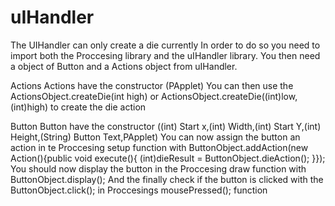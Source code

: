 # uIHandler

The UIHandler can only create a die currently 
In order to do so you need to import both the Proccesing library and the uIHandler library. 
You then need a object of Button and a Actions object from uIHandler.

Actions
Actions have the constructor (PApplet)
You can then use the ActionsObject.createDie(int high) or ActionsObject.createDie((int)low,(int)high) to create the die action


Button
Button have the constructor ((int) Start x,(int) Width,(int) Start Y,(int) Height,(String) Button Text,PApplet)
You can now assign the button an action in te Proccesing setup function with ButtonObject.addAction(new Action(){public void execute(){ (int)dieResult = ButtonObject.dieAction();  }});
You should now display the button in the Proccesing draw function with ButtonObject.display();
And the finally check if the button is clicked with the ButtonObject.click(); in Proccesings mousePressed(); function



